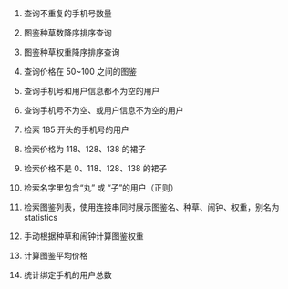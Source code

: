 1. 查询不重复的手机号数量
  
2. 图鉴种草数降序排序查询

3. 图鉴种草权重降序排序查询

4. 查询价格在 50~100 之间的图鉴

5. 查询手机号和用户信息都不为空的用户

6. 查询手机号不为空、或用户信息不为空的用户

7. 检索 185 开头的手机号的用户

8. 检索价格为 118、128、138 的裙子

9. 检索价格不是 0、118、128、138 的裙子

10. 检索名字里包含“丸” 或 “子”的用户（正则）

11. 检索图鉴列表，使用连接串同时展示图鉴名、种草、闹钟、权重，别名为 statistics

12. 手动根据种草和闹钟计算图鉴权重

13. 计算图鉴平均价格

14. 统计绑定手机的用户总数